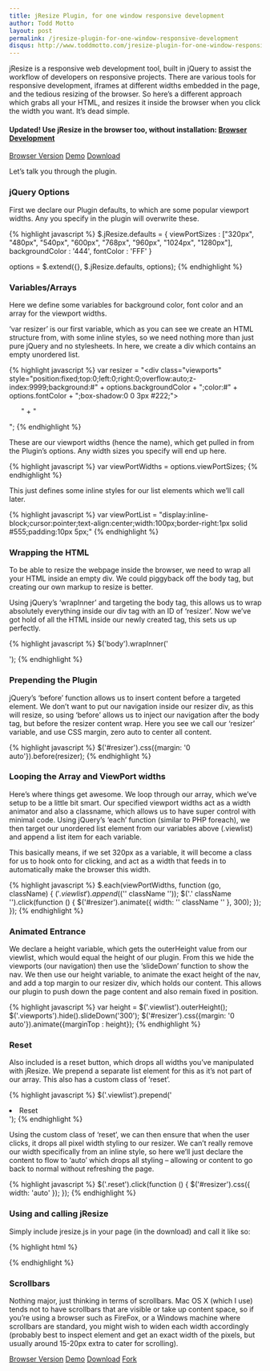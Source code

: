 ```yaml
---
title: jResize Plugin, for one window responsive development
author: Todd Motto
layout: post
permalink: /jresize-plugin-for-one-window-responsive-development
disqus: http://www.toddmotto.com/jresize-plugin-for-one-window-responsive-development
--- 
```


jResize is a responsive web development tool, built in jQuery to assist the workflow of developers on responsive projects. There are various tools for responsive development, iframes at different widths embedded in the page, and the tedious resizing of the browser. So here’s a different approach which grabs all your HTML, and resizes it inside the browser when you click the width you want. It’s dead simple.

#### Updated! Use jResize in the browser too, without installation: [Browser Development][1]

<div class="download-box">
	<a href="//toddmotto.com/labs/responsive" onclick="_gaq.push(['_trackEvent', 'Click', 'Demo Responsive Dev Tool', 'Responsive Dev Tool Demo']);">Browser Version</a>
	<a href="//toddmotto.com/labs/jresize" onclick="_gaq.push(['_trackEvent', 'Click', 'Demo jResize', 'jResize Demo']);">Demo</a>
	<a href="//toddmotto.com/labs/jresize/jresize.zip" onclick="_gaq.push(['_trackEvent', 'Click', 'Download jResize', 'jResize Download']);">Download</a>
</div>

Let’s talk you through the plugin.

 [1]: http://www.toddmotto.com/labs/responsive/

### jQuery Options

First we declare our Plugin defaults, to which are some popular viewport widths. Any you specify in the plugin will overwrite these.

{% highlight javascript %}
$.jResize.defaults = {
      viewPortSizes   : ["320px", "480px", "540px", "600px", "768px", "960px", "1024px", "1280px"],
      backgroundColor : '444',
      fontColor       : 'FFF'
}

options = $.extend({}, $.jResize.defaults, options);
{% endhighlight %}

### Variables/Arrays

Here we define some variables for background color, font color and an array for the viewport widths. 

‘var resizer’ is our first variable, which as you can see we create an HTML structure from, with some inline styles, so we need nothing more than just pure jQuery and no stylesheets. In here, we create a div which contains an empty unordered list.

{% highlight javascript %}
var resizer = "<div class="viewports" style="position:fixed;top:0;left:0;right:0;overflow:auto;z-index:9999;background:#" + options.backgroundColor + ";color:#" + options.fontColor + ";box-shadow:0 0 3px #222;"><ul class="viewlist">" + "</ul><div style="clear:both;"></div></div>";
{% endhighlight %}

These are our viewport widths (hence the name), which get pulled in from the Plugin’s options. Any width sizes you specify will end up here.

{% highlight javascript %}
var viewPortWidths = options.viewPortSizes;
{% endhighlight %}  

This just defines some inline styles for our list elements which we’ll call later.

{% highlight javascript %}
var viewPortList = "display:inline-block;cursor:pointer;text-align:center;width:100px;border-right:1px solid #555;padding:10px 5px;"
{% endhighlight %}

### Wrapping the HTML

To be able to resize the webpage inside the browser, we need to wrap all your HTML inside an empty div. We could piggyback off the body tag, but creating our own markup to resize is better.

Using jQuery’s ‘wrapInner’ and targeting the body tag, this allows us to wrap absolutely everything inside our div tag with an ID of ‘resizer’. Now we’ve got hold of all the HTML inside our newly created tag, this sets us up perfectly.

{% highlight javascript %}
$('body').wrapInner('<div id="resizer" />');
{% endhighlight %}

### Prepending the Plugin

jQuery’s ‘before’ function allows us to insert content before a targeted element. We don’t want to put our navigation inside our resizer div, as this will resize, so using ‘before’ allows us to inject our navigation after the body tag, but before the resizer content wrap. Here you see we call our ‘resizer’ variable, and use CSS margin, zero auto to center all content.

{% highlight javascript %}
$('#resizer').css({margin: '0 auto'}).before(resizer);
{% endhighlight %}

### Looping the Array and ViewPort widths

Here’s where things get awesome. We loop through our array, which we’ve setup to be a little bit smart. Our specified viewport widths act as a width animator and also a classname, which allows us to have super control with minimal code. Using jQuery’s ‘each’ function (similar to PHP foreach), we then target our unordered list element from our variables above (.viewlist) and append a list item for each variable.

This basically means, if we set 320px as a variable, it will become a class for us to hook onto for clicking, and act as a width that feeds in to automatically make the browser this width.

{% highlight javascript %}
$.each(viewPortWidths, function (go, className) {
    $('.viewlist').append($(''   className   ''));
    $('.'   className   '').click(function () {
        $('#resizer').animate({
            width: ''   className   ''
        }, 300);
    });
});
{% endhighlight %} 

### Animated Entrance

We declare a height variable, which gets the outerHeight value from our viewlist, which would equal the height of our plugin. From this we hide the viewports (our navigation) then use the ‘slideDown’ function to show the nav. We then use our height variable, to animate the exact height of the nav, and add a top margin to our resizer div, which holds our content. This allows our plugin to push down the page content and also remain fixed in position.

{% highlight javascript %}
var height = $('.viewlist').outerHeight();
$('.viewports').hide().slideDown('300');
$('#resizer').css({margin: '0 auto'}).animate({marginTop : height});
{% endhighlight %}

### Reset

Also included is a reset button, which drops all widths you’ve manipulated with jResize. We prepend a separate list element for this as it’s not part of our array. This also has a custom class of ‘reset’.

{% highlight javascript %}
$('.viewlist').prepend('<li class="reset" style="' + viewPortList + '">Reset</li>');
{% endhighlight %}

Using the custom class of ‘reset’, we can then ensure that when the user clicks, it drops all pixel width styling to our resizer. We can’t really remove our width specifically from an inline style, so here we’ll just declare the content to flow to ‘auto’ which drops all styling – allowing or content to go back to normal without refreshing the page.

{% highlight javascript %}
$('.reset').click(function () {
    $('#resizer').css({
        width: 'auto'
    });
});
{% endhighlight %}

### Using and calling jResize

Simply include jresize.js in your page (in the download) and call it like so:

{% highlight html %}
<script src="js/jresize.js"></script>
<script>
$(function() {
	$.jResize({
		viewPortSizes   : ['320px', '480px', '540px', '600px', '768px', '960px', '1024px', '1280px'], // ViewPort Widths
		backgroundColor : '444', // HEX Code
		fontColor       : 'FFF' // HEX Code
	});
});
</script>
{% endhighlight %}

### Scrollbars

Nothing major, just thinking in terms of scrollbars. Mac OS X (which I use) tends not to have scrollbars that are visible or take up content space, so if you’re using a browser such as FireFox, or a Windows machine where scrollbars are standard, you might wish to widen each width accordingly (probably best to inspect element and get an exact width of the pixels, but usually around 15-20px extra to cater for scrolling).

<div class="download-box">
	<a href="//toddmotto.com/labs/responsive" onclick="_gaq.push(['_trackEvent', 'Click', 'Demo Responsive Dev Tool', 'Responsive Dev Tool Demo']);">Browser Version</a>
	<a href="//toddmotto.com/labs/jresize" onclick="_gaq.push(['_trackEvent', 'Click', 'Demo jResize', 'jResize Demo']);">Demo</a>
	<a href="//github.com/toddmotto/jResize/archive/master.zip" onclick="_gaq.push(['_trackEvent', 'Click', 'Download jResize', 'jResize Download']);">Download</a>
	<a href="//github.com/toddmotto/jResize" onclick="_gaq.push(['_trackEvent', 'Click', 'Fork jResize', 'jResize Fork']);">Fork</a>
</div>